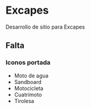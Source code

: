 # Excapes

Desarrollo de sitio para Excapes

## Falta

### Iconos portada
- Moto de agua
- Sandboard
- Motocicleta
- Cuatrimoto
- Tirolesa

